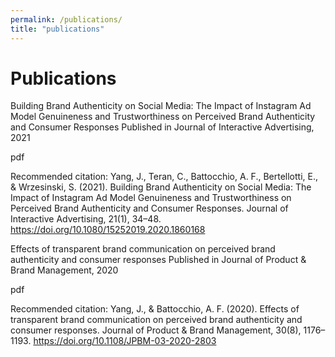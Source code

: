 ```yaml
---
permalink: /publications/
title: "publications"
---
```

# Publications

Building Brand Authenticity on Social Media: The Impact of Instagram Ad Model Genuineness and Trustworthiness on Perceived Brand Authenticity and Consumer Responses
Published in Journal of Interactive Advertising, 2021

pdf

Recommended citation: Yang, J., Teran, C., Battocchio, A. F., Bertellotti, E., & Wrzesinski, S. (2021). Building Brand Authenticity on Social Media: The Impact of Instagram Ad Model Genuineness and Trustworthiness on Perceived Brand Authenticity and Consumer Responses. Journal of Interactive Advertising, 21(1), 34–48. https://doi.org/10.1080/15252019.2020.1860168

Effects of transparent brand communication on perceived brand authenticity and consumer responses
Published in Journal of Product & Brand Management, 2020

pdf

Recommended citation: Yang, J., & Battocchio, A. F. (2020). Effects of transparent brand communication on perceived brand authenticity and consumer responses. Journal of Product & Brand Management, 30(8), 1176–1193. https://doi.org/10.1108/JPBM-03-2020-2803 
